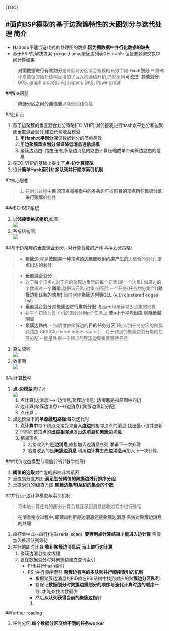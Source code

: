 [TOC]

#面向BSP模型的基于边聚簇特性的大图划分与迭代处理
简介
---
- Hadoop不适合迭代式的处理图的数据:**因为图数据中并行化数据的缺失**
- 基于BSP的解决方案-pregel,hama,聚簇边列表GELiraph: 但是要频繁交换中间计算结果

> **对图数据进行有效划分**是降低跨分区消息规模的有效手段 
> **Hash划分**:严重破坏原数据的拓扑结构且增加了巨大的通信开销,仍然采用**可改进!**
> **其他划分**: GPS: graph processing system; GAS; Powergraph

##解决问题
> **降低分区之间的通信量**以降低网络负载

##创新点
1. 基于边聚簇的垂直混合划分策略(EC-VHP):对邻接表进行hash水平划分和边聚簇垂直混合划分,建立代价收益模型
	1. 用**Hash水平划分**保证数据划分的简单高效
	2. 用**边聚簇垂直划分保证降低消息通信规模**
	3. 聚簇边路由: 路由压缩,多条边消息的路由计算压缩成单个聚簇边路由的信息
2. 在EC-VHP的基础上提出了**点-边计算模型**
3. 设计**简单Hash索引**和**多队列并行顺序索引机制**

##核心思想
> 1. 在划分过程中**目的顶点邻接表中的多条边**可按照**目的顶点所在数据分区进行聚簇**的特性

###BC-BSP系统
1. 以**邻接表格式组织**,如图:<br>![](http://i.imgur.com/awf7u6I.jpg)
2. 系统结构图:<br>![](http://i.imgur.com/DfKyvVp.jpg)

##基于边聚簇的垂直混合划分--对计算负载的迁移
###划分策略:
> - **聚簇边**:就是**按照某一种顶点的边聚簇映射约束产生的**边集合的划分: **顶点出边的划分**,

> - **垂直混合划分**:
> - 对于每个顶点v,对于它的聚簇边集里的每个元素(是一个边集),如果边的个数超过一个**阈值**,就把该元素(边集)分配给一个任务(任务划分集合)**(聚簇边到任务的映射)**,同时创建**聚簇边列表GEL (v,E) clustered edges list**: 
> - **垂直混合划分对聚簇边进行重新分配**. 相当于用聚簇减少点集的规模.
> - 将平均初读为|E|/|V|的图划分到p个任务上,**若p小于平均出度,则降低越明显**
> - **聚簇边路由**:
> 		- 指明维护聚簇边的**目的任务分区**,顶点v到任务分区的聚簇边路由:CER(Clustered edges router).
> 		- 对于顶点的聚簇边划分集的任务分配.--就是处理一个顶点的聚簇边集需要哪些任务

1. 算法流程,<br>
![](http://i.imgur.com/TVLSDda.jpg)
2. 效果图<br>
![](http://i.imgur.com/sEGb9b9.jpg)

###计算模型
1. **点-边模型**流程为<br>![](http://i.imgur.com/VZUHoEN.jpg)
	1. 点计算(边消息)-->(边消息,聚簇边消息) **边消息**是指原图中的边
	2. 边计算(聚簇边消息)-->(边消息)(聚簇边重新分配)
	3. 点计算...
2. 点边模型下的**单源最短路径**:每次迭代时
	1. **点计算中**每个顶点先接受来自**入度边**的相邻顶点的消息,找出最小值并更新
	2. 同时向该顶点的**出度相邻点**发出**边消息**和**聚簇边消息**
	3. 相邻顶点
		1. 若接收到的是**边消息**,直接加入边消息序列,准备下一次处理
		2. 若接收到的是**聚簇边消息**,利用**边计算**生成**边消息**再加入下一次计算.

###代价收益模型与阈值分析(?数学推导)
1. **阈值的选取**对性能的影响非常紧密
2. 垂直划分直方图:**满足划分阈值的聚簇边进行排序分组**
3. 垂直划分的i级直方图:**聚簇边集有i条边的集合的个数**

##并行点-边计算模型与索引机制
> 将本地计算任务的部分计算负载迁移到消息接收过程中进行处理

> **在消息接收过程中,即顶点判断是边消息还是聚簇边消息**
> **系统对聚簇边消息的处理**

1. 串行集中式--串行扫描(serial scan): **要等到点计算结束才能进入边计算** 需要加入处理队列等待
2. 并行的即时计算 **收到聚簇边消息后,马上进行边计算**
	1. 聚簇边消息接收线程
	2. 要在数据划分时对聚簇边建立查询索引
		- PHI:并行hash索引
		- PSI:并行顺序索引,**聚簇边有序的多队列并行顺序索引的机制**
			- 根据聚簇边消息的PID值在PSI结构中找到对应的聚**簇边分区队列**.
			- 要保证**数据划分时聚簇边重划分的顺序**与**迭代计算时边的顺序**一致: 才能查找次数最少
			- 然后**从队列获得当前的聚簇边指针**
			1. 

##further reading
1. 任务分区:**每个数据分区交给不同的任务worker**

